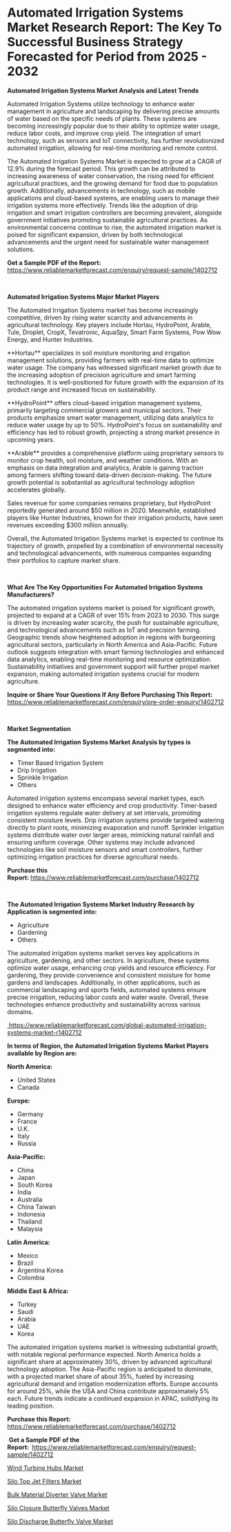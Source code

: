 <p><h1>Automated Irrigation Systems Market Research Report: The Key To Successful Business Strategy Forecasted for Period from 2025 - 2032</h1></p><p><strong>Automated Irrigation Systems Market Analysis and Latest Trends</strong></p>
<p><p>Automated Irrigation Systems utilize technology to enhance water management in agriculture and landscaping by delivering precise amounts of water based on the specific needs of plants. These systems are becoming increasingly popular due to their ability to optimize water usage, reduce labor costs, and improve crop yield. The integration of smart technology, such as sensors and IoT connectivity, has further revolutionized automated irrigation, allowing for real-time monitoring and remote control.</p><p>The Automated Irrigation Systems Market is expected to grow at a CAGR of 12.9% during the forecast period. This growth can be attributed to increasing awareness of water conservation, the rising need for efficient agricultural practices, and the growing demand for food due to population growth. Additionally, advancements in technology, such as mobile applications and cloud-based systems, are enabling users to manage their irrigation systems more effectively. Trends like the adoption of drip irrigation and smart irrigation controllers are becoming prevalent, alongside government initiatives promoting sustainable agricultural practices. As environmental concerns continue to rise, the automated irrigation market is poised for significant expansion, driven by both technological advancements and the urgent need for sustainable water management solutions.</p></p>
<p><strong>Get a Sample PDF of the Report:&nbsp;</strong> <a href="https://www.reliablemarketforecast.com/enquiry/request-sample/1402712?utm_campaign=1108&utm_medium=2&utm_source=Github&utm_content=ia&utm_term=28032025&utm_id=automated-irrigation-systems">https://www.reliablemarketforecast.com/enquiry/request-sample/1402712</a></p>
<p>&nbsp;</p>
<p><strong>Automated Irrigation Systems Major Market Players</strong></p>
<p><p>The Automated Irrigation Systems market has become increasingly competitive, driven by rising water scarcity and advancements in agricultural technology. Key players include Hortau, HydroPoint, Arable, Tule, Droplet, CropX, Tevatronic, AquaSpy, Smart Farm Systems, Pow Wow Energy, and Hunter Industries.</p><p>**Hortau** specializes in soil moisture monitoring and irrigation management solutions, providing farmers with real-time data to optimize water usage. The company has witnessed significant market growth due to the increasing adoption of precision agriculture and smart farming technologies. It is well-positioned for future growth with the expansion of its product range and increased focus on sustainability.</p><p>**HydroPoint** offers cloud-based irrigation management systems, primarily targeting commercial growers and municipal sectors. Their products emphasize smart water management, utilizing data analytics to reduce water usage by up to 50%. HydroPoint's focus on sustainability and efficiency has led to robust growth, projecting a strong market presence in upcoming years.</p><p>**Arable** provides a comprehensive platform using proprietary sensors to monitor crop health, soil moisture, and weather conditions. With an emphasis on data integration and analytics, Arable is gaining traction among farmers shifting toward data-driven decision-making. The future growth potential is substantial as agricultural technology adoption accelerates globally.</p><p>Sales revenue for some companies remains proprietary, but HydroPoint reportedly generated around $50 million in 2020. Meanwhile, established players like Hunter Industries, known for their irrigation products, have seen revenues exceeding $300 million annually.</p><p>Overall, the Automated Irrigation Systems market is expected to continue its trajectory of growth, propelled by a combination of environmental necessity and technological advancements, with numerous companies expanding their portfolios to capture market share.</p></p>
<p>&nbsp;</p>
<p><strong>What Are The Key Opportunities For Automated Irrigation Systems Manufacturers?</strong></p>
<p><p>The automated irrigation systems market is poised for significant growth, projected to expand at a CAGR of over 15% from 2023 to 2030. This surge is driven by increasing water scarcity, the push for sustainable agriculture, and technological advancements such as IoT and precision farming. Geographic trends show heightened adoption in regions with burgeoning agricultural sectors, particularly in North America and Asia-Pacific. Future outlook suggests integration with smart farming technologies and enhanced data analytics, enabling real-time monitoring and resource optimization. Sustainability initiatives and government support will further propel market expansion, making automated irrigation systems crucial for modern agriculture.</p></p>
<p><strong>Inquire or Share Your Questions If Any Before Purchasing This Report:</strong> <a href="https://www.reliablemarketforecast.com/enquiry/pre-order-enquiry/1402712?utm_campaign=1108&utm_medium=2&utm_source=Github&utm_content=ia&utm_term=28032025&utm_id=automated-irrigation-systems">https://www.reliablemarketforecast.com/enquiry/pre-order-enquiry/1402712</a></p>
<p>&nbsp;</p>
<p><strong>Market Segmentation</strong></p>
<p><strong>The Automated Irrigation Systems Market Analysis by types is segmented into:</strong></p>
<p><ul><li>Timer Based Irrigation System</li><li>Drip Irrigation</li><li>Sprinkle Irrigation</li><li>Others</li></ul></p>
<p><p>Automated irrigation systems encompass several market types, each designed to enhance water efficiency and crop productivity. Timer-based irrigation systems regulate water delivery at set intervals, promoting consistent moisture levels. Drip irrigation systems provide targeted watering directly to plant roots, minimizing evaporation and runoff. Sprinkler irrigation systems distribute water over larger areas, mimicking natural rainfall and ensuring uniform coverage. Other systems may include advanced technologies like soil moisture sensors and smart controllers, further optimizing irrigation practices for diverse agricultural needs.</p></p>
<p><strong>Purchase this Report:&nbsp;</strong><a href="https://www.reliablemarketforecast.com/purchase/1402712?utm_campaign=1108&utm_medium=2&utm_source=Github&utm_content=ia&utm_term=28032025&utm_id=automated-irrigation-systems">https://www.reliablemarketforecast.com/purchase/1402712</a></p>
<p>&nbsp;</p>
<p><strong>The Automated Irrigation Systems Market Industry Research by Application is segmented into:</strong></p>
<p><ul><li>Agriculture</li><li>Gardening</li><li>Others</li></ul></p>
<p><p>The automated irrigation systems market serves key applications in agriculture, gardening, and other sectors. In agriculture, these systems optimize water usage, enhancing crop yields and resource efficiency. For gardening, they provide convenience and consistent moisture for home gardens and landscapes. Additionally, in other applications, such as commercial landscaping and sports fields, automated systems ensure precise irrigation, reducing labor costs and water waste. Overall, these technologies enhance productivity and sustainability across various domains.</p></p>
<p><a href="https://www.reliablemarketforecast.com/global-automated-irrigation-systems-market-r1402712?utm_campaign=1108&utm_medium=2&utm_source=Github&utm_content=ia&utm_term=28032025&utm_id=automated-irrigation-systems">&nbsp;https://www.reliablemarketforecast.com/global-automated-irrigation-systems-market-r1402712</a></p>
<p><strong>In terms of Region, the Automated Irrigation Systems Market Players available by Region are:</strong></p>
<p>
    <p> <strong> North America: </strong>
        <ul>
            <li>United States</li>
            <li>Canada</li>
        </ul>
        </p> 
    <p> <strong> Europe: </strong>
        <ul>
            <li>Germany</li>
            <li>France</li>
            <li>U.K.</li>
            <li>Italy</li>
            <li>Russia</li>
        </ul>
        </p> 
    <p> <strong> Asia-Pacific: </strong>
        <ul>
            <li>China</li>
            <li>Japan</li>
            <li>South Korea</li>
            <li>India</li>
            <li>Australia</li>
            <li>China Taiwan</li>
            <li>Indonesia</li>
            <li>Thailand</li>
            <li>Malaysia</li>
        </ul>
        </p> 
    <p> <strong> Latin America: </strong>
        <ul>
            <li>Mexico</li>
            <li>Brazil</li>
            <li>Argentina Korea</li>
            <li>Colombia</li>
        </ul>
        </p> 
    <p> <strong> Middle East & Africa: </strong>
        <ul>
            <li>Turkey</li>
            <li>Saudi</li>
            <li>Arabia</li>
            <li>UAE</li>
            <li>Korea</li>
        </ul>
    </p>
    </p>
<p><p>The automated irrigation systems market is witnessing substantial growth, with notable regional performance expected. North America holds a significant share at approximately 30%, driven by advanced agricultural technology adoption. The Asia-Pacific region is anticipated to dominate, with a projected market share of about 35%, fueled by increasing agricultural demand and irrigation modernization efforts. Europe accounts for around 25%, while the USA and China contribute approximately 5% each. Future trends indicate a continued expansion in APAC, solidifying its leading position.</p></p>
<p><strong>Purchase this Report: </strong><a href="https://www.reliablemarketforecast.com/purchase/1402712?utm_campaign=1108&utm_medium=2&utm_source=Github&utm_content=ia&utm_term=28032025&utm_id=automated-irrigation-systems">https://www.reliablemarketforecast.com/purchase/1402712</a></p>
<p>&nbsp;<strong>Get a Sample PDF of the Report:&nbsp;&nbsp;</strong><a href="https://www.reliablemarketforecast.com/enquiry/request-sample/1402712?utm_campaign=1108&utm_medium=2&utm_source=Github&utm_content=ia&utm_term=28032025&utm_id=automated-irrigation-systems">https://www.reliablemarketforecast.com/enquiry/request-sample/1402712</a></p>
<p><strong></strong></p>
<p><p><a href="https://github.com/fontshatintj/Market-Research-Report-List-1/blob/main/wind-turbine-hubs-market.md?utm_campaign=1108&utm_medium=2&utm_source=Github&utm_content=ia&utm_term=28032025&utm_id=automated-irrigation-systems">Wind Turbine Hubs Market</a></p><p><a href="https://github.com/nedzazollo74/Market-Research-Report-List-1/blob/main/silo-top-jet-filters-market.md?utm_campaign=1108&utm_medium=2&utm_source=Github&utm_content=ia&utm_term=28032025&utm_id=automated-irrigation-systems">Silo Top Jet Filters Market</a></p><p><a href="https://github.com/firdwsermald/Market-Research-Report-List-1/blob/main/bulk-material-diverter-valve-market.md?utm_campaign=1108&utm_medium=2&utm_source=Github&utm_content=ia&utm_term=28032025&utm_id=automated-irrigation-systems">Bulk Material Diverter Valve Market</a></p><p><a href="https://github.com/winjelequegt/Market-Research-Report-List-1/blob/main/silo-closure-butterfly-valves-market.md?utm_campaign=1108&utm_medium=2&utm_source=Github&utm_content=ia&utm_term=28032025&utm_id=automated-irrigation-systems">Silo Closure Butterfly Valves Market</a></p><p><a href="https://github.com/bredevasil2q/Market-Research-Report-List-1/blob/main/silo-discharge-butterfly-valve-market.md?utm_campaign=1108&utm_medium=2&utm_source=Github&utm_content=ia&utm_term=28032025&utm_id=automated-irrigation-systems">Silo Discharge Butterfly Valve Market</a></p></p>